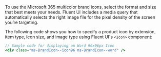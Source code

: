 To use the Microsoft 365 multicolor brand icons, select the format and size that best meets your needs. Fluent UI includes a media query that automatically selects the right image file for the pixel density of the screen you’re targeting.

The following code shows you how to specify a product icon by extension, item type, icon size, and image type using Fluent UI's `<Icon>` component:

```jsx
// Sample code for displaying an Word 96x96px Icon
<div class="ms-BrandIcon--icon96 ms-BrandIcon--word" />
```
